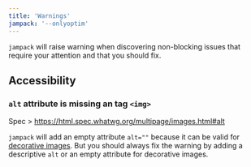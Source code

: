 ```yaml
---
title: 'Warnings'
jampack: '--onlyoptim'
---
```


`jampack` will raise warning when discovering non-blocking issues that require your attention and that you should fix.

## Accessibility

### `alt` attribute is missing an tag `<img>`

Spec > https://html.spec.whatwg.org/multipage/images.html#alt

`jampack` will add an empty attribute `alt=""` because it can be valid for [decorative images](https://www.w3.org/WAI/tutorials/images/decorative/).
But you should always fix the warning by adding a descriptive `alt` or an empty attribute for decorative images.

